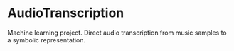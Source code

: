 # AudioTranscription
Machine learning project. Direct audio transcription from music samples to a symbolic representation.
